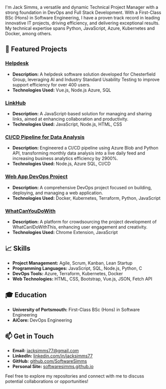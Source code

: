 I'm Jack Simms, a versatile and dynamic Technical Project Manager with a strong foundation in DevOps and Full Stack Development. With a First-Class BSc (Hons) in Software Engineering, I have a proven track record in leading innovative IT projects, driving efficiency, and delivering exceptional results. My technical expertise spans Python, JavaScript, Azure, Kubernetes and Docker, among others.

## 🚀 Featured Projects

### [Helpdesk](https://github.com/chesterfieldgroup/helpdesk)
- **Description:** A helpdesk software solution developed for Chesterfield Group, leveraging AI and Industry Standard Usability Testing to improve support efficiency for over 400 users.
- **Technologies Used:** Vue.js, Node.js Azure, SQL

### [LinkHub](https://github.com/chesterfieldgroup/linkhub)
- **Description:** A JavaScript-based solution for managing and sharing links, aimed at enhancing collaboration and productivity.
- **Technologies Used:** JavaScript, Node.js, HTML, CSS

### [CI/CD Pipeline for Data Analysis](https://github.com/SoftwareSimms/ci-cd-pipeline)
- **Description:** Engineered a CI/CD pipeline using Azure Blob and Python API, transforming monthly data analysis into a live daily feed and increasing business analytics efficiency by 2900%.
- **Technologies Used:** Node.js, Azure SQL, CI/CD

### [Web App DevOps Project](https://github.com/SoftwareSimms/Web-App-DevOps-Project)
- **Description:** A comprehensive DevOps project focused on building, deploying, and managing a web application.
- **Technologies Used:** Docker, Kubernetes, Terraform, Python, JavaScript

### [WhatCanYouDoWith](https://github.com/SoftwareSimms/WhatCanYouDoWith)
- **Description:** A platform for crowdsourcing the project development of WhatCanIDoWithThis, enhancing user engagement and creativity.
- **Technologies Used:** Chrome Extension, JavaScript

## 📈 Skills
- **Project Management:** Agile, Scrum, Kanban, Lean Startup
- **Programming Languages:** JavaScript, SQL, Node.js, Python, C
- **DevOps Tools:** Azure, Terraform, Kubernetes, Docker
- **Web Technologies:** HTML, CSS, Bootstrap, Vue.js, JSON, Fetch API

## 🎓 Education
- **University of Portsmouth:** First-Class BSc (Hons) in Software Engineering
- **AiCore:** DevOps Engineering

## 📫 Get in Touch
- **Email:** [jacksimms77@gmail.com](mailto:jacksimms77@gmail.com)
- **LinkedIn:** [linkedin.com/in/jacksimms77](https://www.linkedin.com/in/jacksimms77)
- **GitHub:** [github.com/SoftwareSimms](https://github.com/SoftwareSimms)
- **Personal Site:** [softwaresimms.github.io](https://softwaresimms.github.io/softwaresimms/)

Feel free to explore my repositories and connect with me to discuss potential collaborations or opportunities!
